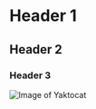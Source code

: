 # Header 1
## Header 2
### Header 3
![Image of Yaktocat](https://octodex.github.com/images/yaktocat.png)

